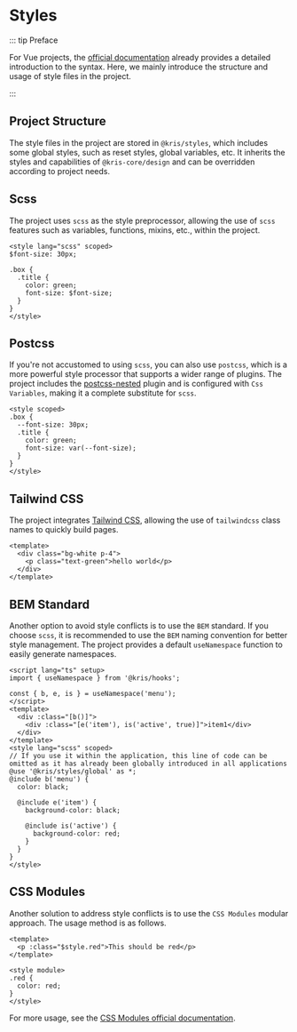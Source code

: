 # Styles

::: tip Preface

For Vue projects, the [official documentation](https://vuejs.org/api/sfc-css-features.html#deep-selectors) already provides a detailed introduction to the syntax. Here, we mainly introduce the structure and usage of style files in the project.

:::

## Project Structure

The style files in the project are stored in `@kris/styles`, which includes some global styles, such as reset styles, global variables, etc. It inherits the styles and capabilities of `@kris-core/design` and can be overridden according to project needs.

## Scss

The project uses `scss` as the style preprocessor, allowing the use of `scss` features such as variables, functions, mixins, etc., within the project.

```vue
<style lang="scss" scoped>
$font-size: 30px;

.box {
  .title {
    color: green;
    font-size: $font-size;
  }
}
</style>
```

## Postcss

If you're not accustomed to using `scss`, you can also use `postcss`, which is a more powerful style processor that supports a wider range of plugins. The project includes the [postcss-nested](https://github.com/postcss/postcss-nested) plugin and is configured with `Css Variables`, making it a complete substitute for `scss`.

```vue
<style scoped>
.box {
  --font-size: 30px;
  .title {
    color: green;
    font-size: var(--font-size);
  }
}
</style>
```

## Tailwind CSS

The project integrates [Tailwind CSS](https://tailwindcss.com/), allowing the use of `tailwindcss` class names to quickly build pages.

```vue
<template>
  <div class="bg-white p-4">
    <p class="text-green">hello world</p>
  </div>
</template>
```

## BEM Standard

Another option to avoid style conflicts is to use the `BEM` standard. If you choose `scss`, it is recommended to use the `BEM` naming convention for better style management. The project provides a default `useNamespace` function to easily generate namespaces.

```vue
<script lang="ts" setup>
import { useNamespace } from '@kris/hooks';

const { b, e, is } = useNamespace('menu');
</script>
<template>
  <div :class="[b()]">
    <div :class="[e('item'), is('active', true)]">item1</div>
  </div>
</template>
<style lang="scss" scoped>
// If you use it within the application, this line of code can be omitted as it has already been globally introduced in all applications
@use '@kris/styles/global' as *;
@include b('menu') {
  color: black;

  @include e('item') {
    background-color: black;

    @include is('active') {
      background-color: red;
    }
  }
}
</style>
```

## CSS Modules

Another solution to address style conflicts is to use the `CSS Modules` modular approach. The usage method is as follows.

```vue
<template>
  <p :class="$style.red">This should be red</p>
</template>

<style module>
.red {
  color: red;
}
</style>
```

For more usage, see the [CSS Modules official documentation](https://vuejs.org/api/sfc-css-features.html#css-modules).
